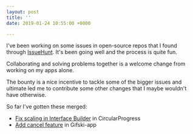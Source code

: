 ```yaml
---
layout: post
title: ''
date: 2019-01-24 10:55:00 +0000

---
```

I've been working on some issues in open-source repos that I found through [IssueHunt](https://issuehunt.io). It's been going well and the process is quite fun. 

Collaborating and solving problems together is a welcome change from working on my apps alone.

The bounty is a nice incentive to tackle some of the bigger issues and ultimate led me to contribute some other changes that I maybe wouldn't have otherwise.

So far I've gotten these merged:

* [Fix scaling in Interface Builder](https://github.com/sindresorhus/CircularProgress/pull/3) in CircularProgress
* [Add cancel feature](https://github.com/sindresorhus/gifski-app/pull/50) in Gifski-app